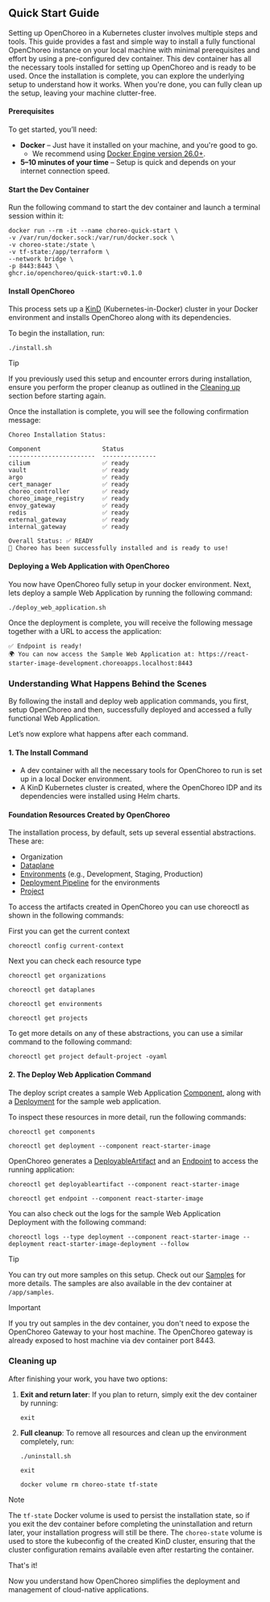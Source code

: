 ## Quick Start Guide

Setting up OpenChoreo in a Kubernetes cluster involves multiple steps and tools. This guide provides a fast and simple way to install a fully functional OpenChoreo instance on your local machine with minimal prerequisites and effort by using a pre-configured dev container.
This dev container has all the necessary tools installed for setting up OpenChoreo and is ready to be used. Once the installation is complete, you can explore the underlying setup to understand how it works.
When you're done, you can fully clean up the setup, leaving your machine clutter-free.

#### Prerequisites

To get started, you’ll need:

- **Docker** – Just have it installed on your machine, and you're good to go.
    - We recommend using [Docker Engine version 26.0+](https://docs.docker.com/engine/release-notes/26.0/).
- **5–10 minutes of your time** – Setup is quick and depends on your internet connection speed.

#### Start the Dev Container

Run the following command to start the dev container and launch a terminal session within it:

```shell
docker run --rm -it --name choreo-quick-start \
-v /var/run/docker.sock:/var/run/docker.sock \
-v choreo-state:/state \
-v tf-state:/app/terraform \
--network bridge \
-p 8443:8443 \
ghcr.io/openchoreo/quick-start:v0.1.0

```

#### Install OpenChoreo
This process sets up a [KinD](https://kind.sigs.k8s.io/) (Kubernetes-in-Docker) cluster in your Docker environment and installs OpenChoreo along with its dependencies.

To begin the installation, run:

```shell
./install.sh
```

> [!TIP]
> If you previously used this setup and encounter errors during installation, ensure you perform the proper cleanup as outlined in the [Cleaning up](#cleaning-up) section before starting again.

Once the installation is complete, you will see the following confirmation message:
```text
Choreo Installation Status:

Component                 Status
------------------------  ---------------
cilium                    ✅ ready
vault                     ✅ ready
argo                      ✅ ready
cert_manager              ✅ ready
choreo_controller         ✅ ready
choreo_image_registry     ✅ ready
envoy_gateway             ✅ ready
redis                     ✅ ready
external_gateway          ✅ ready
internal_gateway          ✅ ready

Overall Status: ✅ READY
🎉 Choreo has been successfully installed and is ready to use!
```

#### Deploying a Web Application with OpenChoreo

You now have OpenChoreo fully setup in your docker environment.
Next, lets deploy a sample Web Application by running the following command:

```shell
./deploy_web_application.sh
```

Once the deployment is complete, you will receive the following message together with a URL to access the application:

```text
✅ Endpoint is ready!
🌍 You can now access the Sample Web Application at: https://react-starter-image-development.choreoapps.localhost:8443
```

### Understanding What Happens Behind the Scenes
By following the install and deploy web application commands, you first, setup OpenChoreo and then, successfully deployed and accessed a fully functional Web Application.

Let’s now explore what happens after each command.

#### 1. The Install Command
- A dev container with all the necessary tools for OpenChoreo to run is set up in a local Docker environment.
- A KinD Kubernetes cluster is created, where the OpenChoreo IDP and its dependencies were installed using Helm charts.

#### Foundation Resources Created by OpenChoreo

The installation process, by default, sets up several essential abstractions. These are:
- Organization
- [Dataplane](https://github.com/openchoreo/openchoreo/tree/main/docs#dataplane)
- [Environments](https://github.com/openchoreo/openchoreo/tree/main/docs#environment) (e.g., Development, Staging, Production)
- [Deployment Pipeline](https://github.com/openchoreo/openchoreo/tree/main/docs#deploymentpipeline) for the environments
- [Project](https://github.com/openchoreo/openchoreo/tree/main/docs#project)

To access the artifacts created in OpenChoreo you can use choreoctl as shown in the following commands:

First you can get the current context
```shell
choreoctl config current-context
```
Next you can check each resource type

```shell
choreoctl get organizations
```
```shell
choreoctl get dataplanes
```
```shell
choreoctl get environments
```
```shell
choreoctl get projects
```
To get more details on any of these abstractions, you can use a similar command to the following command:

```shell
choreoctl get project default-project -oyaml
```

#### 2. The Deploy Web Application Command
The deploy script creates a sample Web Application [Component](https://github.com/openchoreo/openchoreo/tree/main/docs#component), along with a [Deployment](https://github.com/openchoreo/openchoreo/tree/main/docs#component) for the sample web application.

To inspect these resources in more detail, run the following commands:

```shell
choreoctl get components
```
```shell
choreoctl get deployment --component react-starter-image
```

OpenChoreo generates a [DeployableArtifact](https://github.com/openchoreo/openchoreo/tree/main/docs#deployableartifact) and an [Endpoint](https://github.com/openchoreo/openchoreo/tree/main/docs#endpoint) to access the running application:

```shell
choreoctl get deployableartifact --component react-starter-image
```
```shell
choreoctl get endpoint --component react-starter-image
```

You can also check out the logs for the sample Web Application Deployment with the following command:
```shell
choreoctl logs --type deployment --component react-starter-image --deployment react-starter-image-deployment --follow
```

> [!TIP]
> You can try out more samples on this setup. Check out our [Samples](../samples/README.md) for more details.
> The samples are also available in the dev container at `/app/samples`.

> [!IMPORTANT]
> If you try out samples in the dev container, you don't need to expose the OpenChoreo Gateway to your host machine. The OpenChoreo gateway is already exposed to host machine via dev container port 8443.

### Cleaning up
After finishing your work, you have two options:

1. **Exit and return later**: If you plan to return, simply exit the dev container by running:
    ```shell
    exit
    ```
2. **Full cleanup**: To remove all resources and clean up the environment completely, run:
    ```shell
    ./uninstall.sh
    ```
    ```shell
    exit
    ```
    ```shell
    docker volume rm choreo-state tf-state
    ```
> [!Note]
> The `tf-state` Docker volume is used to persist the installation state, so if you exit the dev container before completing the uninstallation and return later, your installation progress will still be there.
> The `choreo-state` volume is used to store the kubeconfig of the created KinD cluster, ensuring that the cluster configuration remains available even after restarting the container.

That's it!

Now you understand how OpenChoreo simplifies the deployment and management of cloud-native applications.
